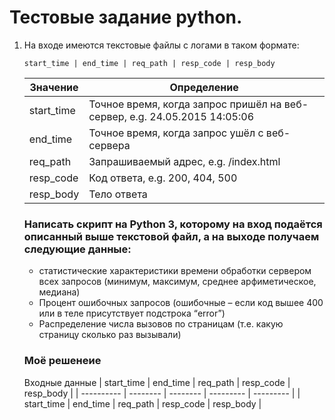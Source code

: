 # Тестовые задание python.

1.  На входе имеются текстовые файлы с логами в таком формате:

    ```
    start_time | end_time | req_path | resp_code | resp_body
    ```

    | Значение   | Определение                                                               |
    | ---------- | ------------------------------------------------------------------------- |
    | start_time | Точное время, когда запрос пришёл на веб-сервер, e.g. 24.05.2015 14:05:06 |
    | end_time   | Точное время, когда запрос ушёл с веб-сервера                             |
    | req_path   | Запрашиваемый адрес, e.g. /index.html                                     |
    | resp_code  | Код ответа, e.g. 200, 404, 500                                            |
    | resp_body  | Тело ответа                                                               |

    ### Написать скрипт на Python 3, которому на вход подаётся описанный выше текстовой файл, а на выходе получаем следующие данные:

    -   статистические характеристики времени обработки сервером всех запросов (минимум, максимум, среднее арфиметическое, медиана)
    -   Процент ошибочных запросов (ошибочные – если код вышее 400 или в теле присутствует подстрока “error”)
    -   Распределение числа вызовов по страницам (т.е. какую страницу сколько раз вызывали)

    ### Моё решенеие

    Входные данные
    | start_time | end_time | req_path | resp_code | resp_body |
    | ---------- | -------- | -------- | --------- | --------- |
    | start_time | end_time | req_path | resp_code | resp_body |
